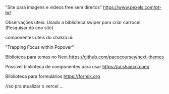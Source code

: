 "Site para imagens e videos free sem direitos"
https://www.pexels.com/pt-br/

Observações uteis:
Usado a biblioteca swiper para criar carrocel. (Pesquisar do cno site)

componentes uteis do chakra ui:

"Trapping Focus within Popover"

Biblioteca para temas no Next
https://github.com/pacocoursey/next-themes

Possivel biblioteca de componentes para usar
https://ui.shadcn.com/

Bliblioteca para formulários
https://formik.org

//so pra atualizar o vercel ...
